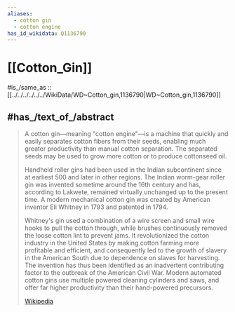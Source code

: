 ```yaml
---
aliases:
  - cotton gin
  - cotton engine
has_id_wikidata: Q1136790
---
```


# [[Cotton_Gin]] 

#is_/same_as :: [[../../../../../../WikiData/WD~Cotton_gin,1136790|WD~Cotton_gin,1136790]] 

## #has_/text_of_/abstract 

> A cotton gin—meaning "cotton engine"—is a machine 
> that quickly and easily separates cotton fibers from their seeds, 
> enabling much greater productivity than manual cotton separation. 
> The separated seeds may be used to grow more cotton or to produce cottonseed oil. 
>
> Handheld roller gins had been used in the Indian subcontinent since at earliest 500 and later in other regions. The Indian worm-gear roller gin was invented sometime around the 16th century and has, according to Lakwete, remained virtually unchanged up to the present time. A modern mechanical cotton gin was created by American inventor Eli Whitney in 1793 and patented in 1794. 
>
> Whitney's gin used a combination of a wire screen and small wire hooks to pull the cotton through, while brushes continuously removed the loose cotton lint to prevent jams. It revolutionized the cotton industry in the United States by making cotton farming more profitable and efficient, and consequently led to the growth of slavery in the American South due to dependence on slaves for harvesting. The invention has thus been identified as an inadvertent contributing factor to the outbreak of the American Civil War. Modern automated cotton gins use multiple powered cleaning cylinders and saws, and offer far higher productivity than their hand-powered precursors.
>
> [Wikipedia](https://en.wikipedia.org/wiki/Cotton%20gin) 

